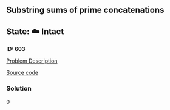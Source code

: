 ## Substring sums of prime concatenations

## State: :cloud: **Intact**

**ID: 603**

[Problem Description](https://projecteuler.net/problem=603)

[Source code](main.cpp)

### Solution
0